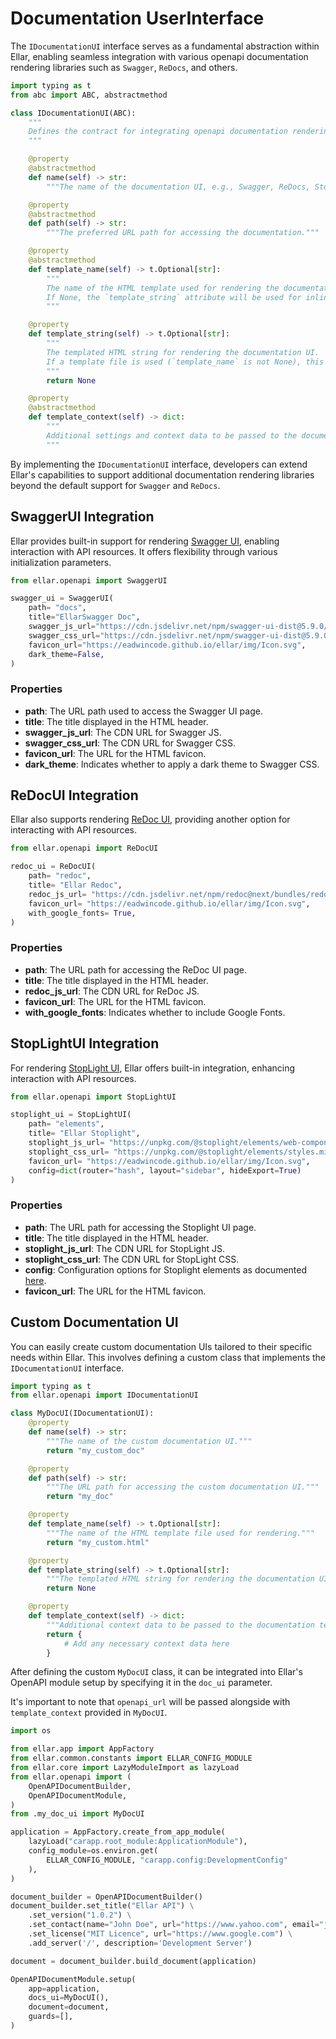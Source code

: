 # **Documentation UserInterface**
The `IDocumentationUI` interface serves as a fundamental abstraction within Ellar, 
enabling seamless integration with various openapi documentation rendering libraries such as `Swagger`, `ReDocs`, and others.

```python
import typing as t
from abc import ABC, abstractmethod

class IDocumentationUI(ABC):
    """
    Defines the contract for integrating openapi documentation rendering libraries within Ellar.
    """

    @property
    @abstractmethod
    def name(self) -> str:
        """The name of the documentation UI, e.g., Swagger, ReDocs, Stoplight."""

    @property
    @abstractmethod
    def path(self) -> str:
        """The preferred URL path for accessing the documentation."""

    @property
    @abstractmethod
    def template_name(self) -> t.Optional[str]:
        """
        The name of the HTML template used for rendering the documentation UI.
        If None, the `template_string` attribute will be used for inline template rendering.
        """

    @property
    def template_string(self) -> t.Optional[str]:
        """
        The templated HTML string for rendering the documentation UI.
        If a template file is used (`template_name` is not None), this attribute should be None.
        """
        return None

    @property
    @abstractmethod
    def template_context(self) -> dict:
        """
        Additional settings and context data to be passed to the documentation template.
        """

```

By implementing the `IDocumentationUI` interface, developers can extend 
Ellar's capabilities to support additional documentation rendering libraries 
beyond the default support for `Swagger` and `ReDocs`.

## **SwaggerUI Integration**
Ellar provides built-in support for rendering [Swagger UI](https://swagger.io/tools/swagger-ui/), enabling interaction with API resources. It offers flexibility through various initialization parameters.

```python
from ellar.openapi import SwaggerUI

swagger_ui = SwaggerUI(
    path= "docs",
    title="EllarSwagger Doc",
    swagger_js_url="https://cdn.jsdelivr.net/npm/swagger-ui-dist@5.9.0/swagger-ui-bundle.js",
    swagger_css_url="https://cdn.jsdelivr.net/npm/swagger-ui-dist@5.9.0/swagger-ui.css",
    favicon_url="https://eadwincode.github.io/ellar/img/Icon.svg",
    dark_theme=False,
)
```

### Properties
- **path**: The URL path used to access the Swagger UI page.
- **title**: The title displayed in the HTML header.
- **swagger_js_url**: The CDN URL for Swagger JS.
- **swagger_css_url**: The CDN URL for Swagger CSS.
- **favicon_url**: The URL for the HTML favicon.
- **dark_theme**: Indicates whether to apply a dark theme to Swagger CSS.

## **ReDocUI Integration**
Ellar also supports rendering [ReDoc UI](https://redocly.github.io/redoc/), providing another option for interacting with API resources.

```python
from ellar.openapi import ReDocUI

redoc_ui = ReDocUI(
    path= "redoc",
    title= "Ellar Redoc",
    redoc_js_url= "https://cdn.jsdelivr.net/npm/redoc@next/bundles/redoc.standalone.js",
    favicon_url= "https://eadwincode.github.io/ellar/img/Icon.svg",
    with_google_fonts= True,
)
```

### Properties
- **path**: The URL path for accessing the ReDoc UI page.
- **title**: The title displayed in the HTML header.
- **redoc_js_url**: The CDN URL for ReDoc JS.
- **favicon_url**: The URL for the HTML favicon.
- **with_google_fonts**: Indicates whether to include Google Fonts.

## **StopLightUI Integration**
For rendering [StopLight UI](https://github.com/stoplightio/elements/blob/main/docs/getting-started/elements/html.md), Ellar offers built-in integration, enhancing interaction with API resources.

```python
from ellar.openapi import StopLightUI

stoplight_ui = StopLightUI(
    path= "elements",
    title= "Ellar Stoplight",
    stoplight_js_url= "https://unpkg.com/@stoplight/elements/web-components.min.js",
    stoplight_css_url= "https://unpkg.com/@stoplight/elements/styles.min.css",
    favicon_url= "https://eadwincode.github.io/ellar/img/Icon.svg",
    config=dict(router="hash", layout="sidebar", hideExport=True)
)
```

### Properties
- **path**: The URL path for accessing the Stoplight UI page.
- **title**: The title displayed in the HTML header.
- **stoplight_js_url**: The CDN URL for StopLight JS.
- **stoplight_css_url**: The CDN URL for StopLight CSS.
- **config**: Configuration options for Stoplight elements as documented [here]().
- **favicon_url**: The URL for the HTML favicon.

## **Custom Documentation UI**
You can easily create custom documentation UIs tailored to their specific needs within Ellar. 
This involves defining a custom class that implements the `IDocumentationUI` interface.

```python
import typing as t
from ellar.openapi import IDocumentationUI

class MyDocUI(IDocumentationUI):
    @property
    def name(self) -> str:
        """The name of the custom documentation UI."""
        return "my_custom_doc"

    @property
    def path(self) -> str:
        """The URL path for accessing the custom documentation UI."""
        return "my_doc"

    @property
    def template_name(self) -> t.Optional[str]:
        """The name of the HTML template file used for rendering."""
        return "my_custom.html"

    @property
    def template_string(self) -> t.Optional[str]:
        """The templated HTML string for rendering the documentation UI."""
        return None

    @property
    def template_context(self) -> dict:
        """Additional context data to be passed to the documentation template."""
        return {
            # Add any necessary context data here
        }
```

After defining the custom `MyDocUI` class, it can be integrated into 
Ellar's OpenAPI module setup by specifying it in the `doc_ui` parameter.

It's important to note that `openapi_url` will be passed alongside with `template_context` provided in `MyDocUI`.

```python
import os

from ellar.app import AppFactory
from ellar.common.constants import ELLAR_CONFIG_MODULE
from ellar.core import LazyModuleImport as lazyLoad
from ellar.openapi import (
    OpenAPIDocumentBuilder,
    OpenAPIDocumentModule,
)
from .my_doc_ui import MyDocUI

application = AppFactory.create_from_app_module(
    lazyLoad("carapp.root_module:ApplicationModule"),
    config_module=os.environ.get(
        ELLAR_CONFIG_MODULE, "carapp.config:DevelopmentConfig"
    ),
)

document_builder = OpenAPIDocumentBuilder()
document_builder.set_title("Ellar API") \
    .set_version("1.0.2") \
    .set_contact(name="John Doe", url="https://www.yahoo.com", email="johnDoe@gmail.com") \
    .set_license("MIT Licence", url="https://www.google.com") \
    .add_server('/', description='Development Server')

document = document_builder.build_document(application)

OpenAPIDocumentModule.setup(
    app=application,
    docs_ui=MyDocUI(),
    document=document,
    guards=[],
)
```
